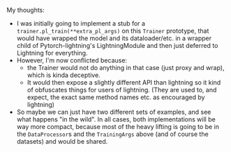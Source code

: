 My thoughts:

- I was initially going to implement a stub for a `trainer.pl_train(**extra_pl_args)` on this `Trainer` prototype, that would have wrapped the model and its dataloader/etc. in a wrapper child of Pytorch-lightning's LightningModule and then just deferred to Lightning for everything.
- However, I'm now conflicted because:
	- the Trainer would not do anything in that case (just proxy and wrap), which is kinda deceptive.
	- It would then expose a slightly different API than lightning so it kind of obfuscates things for users of lightning. (They are used to, and expect, the exact same method names etc. as encouraged by lightning)
- So maybe we can just have two different sets of examples, and see what happens "in the wild". In all cases, both implementations will be way more compact, because most of the heavy lifting is going to be in the `DataProcessor`s and the `TrainingArgs` above (and of course the datasets) and would be shared.

